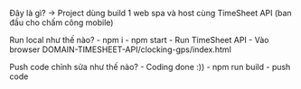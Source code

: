 Đây là gì? 
    -> Project dùng build 1 web spa và host cùng TimeSheet API (ban đầu cho chấm công mobile)

Run local như thế nào?
    - npm i
    - npm start
    - Run TimeSheet API
    - Vào browser DOMAIN-TIMESHEET-API/clocking-gps/index.html

Push code chỉnh sửa như thế nào?
    - Coding done :))
    - npm run build
    - push code
